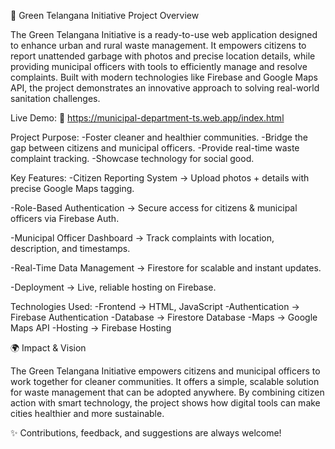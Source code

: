 🌱 Green Telangana Initiative
Project Overview

The Green Telangana Initiative is a ready-to-use web application designed to enhance urban and rural waste management. 
It empowers citizens to report unattended garbage with photos and precise location details, while providing municipal officers with tools to efficiently manage and resolve complaints.
Built with modern technologies like Firebase and Google Maps API, the project demonstrates an innovative approach to solving real-world sanitation challenges.

Live Demo:
🔗 https://municipal-department-ts.web.app/index.html

Project Purpose:
-Foster cleaner and healthier communities.
-Bridge the gap between citizens and municipal officers.
-Provide real-time waste complaint tracking.
-Showcase technology for social good.

Key Features:
-Citizen Reporting System → Upload photos + details with precise Google Maps tagging.

-Role-Based Authentication → Secure access for citizens & municipal officers via Firebase Auth.

-Municipal Officer Dashboard → Track complaints with location, description, and timestamps.

-Real-Time Data Management → Firestore for scalable and instant updates.

-Deployment → Live, reliable hosting on Firebase.

Technologies Used:
-Frontend → HTML, JavaScript
-Authentication → Firebase Authentication
-Database → Firestore Database
-Maps → Google Maps API
-Hosting → Firebase Hosting

🌍 Impact & Vision

The Green Telangana Initiative empowers citizens and municipal officers to work together for cleaner communities.
It offers a simple, scalable solution for waste management that can be adopted anywhere.
By combining citizen action with smart technology, the project shows how digital tools can make cities healthier and more sustainable.

✨ Contributions, feedback, and suggestions are always welcome!
